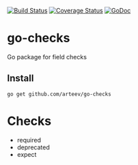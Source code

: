 
[![Build Status](https://travis-ci.org/arteev/go-checks.svg?branch=master)](https://travis-ci.org/arteev/go-checks)
[![Coverage Status](https://coveralls.io/repos/github/arteev/go-checks/badge.svg?branch=master)](https://coveralls.io/github/arteev/go-checks?branch=master)
[![GoDoc](https://godoc.org/github.com/arteev/go-checks?status.png)](https://godoc.org/github.com/arteev/go-checks)


# go-checks
Go package for field checks


## Install

``` 
go get github.com/arteev/go-checks
```

# Checks

* required
* deprecated
* expect

